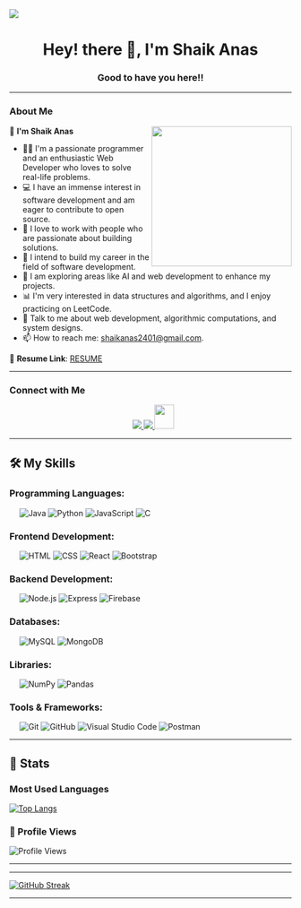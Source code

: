 <!-- Horizontal divider (gradient) -->
<img src="https://user-images.githubusercontent.com/73097560/115834477-dbab4500-a447-11eb-908a-139a6edaec5c.gif">

<!-- h1 without bottom border -->
<div id="user-content-toc">
  <h1 align="center">Hey! there 👋, I'm Shaik Anas</h1>
  <h3 align="center">Good to have you here!!</h3>
</div>

---

### About Me

<picture>
  <img align="right" src="https://github.com/7oSkaaa/7oSkaaa/blob/main/Images/Right_Side.gif?raw=true" width="250px">
</picture>

👋 **I'm Shaik Anas**  
- 👨‍💻 I'm a passionate programmer and an enthusiastic Web Developer who loves to solve real-life problems.  
- 💻 I have an immense interest in software development and am eager to contribute to open source.  
- 🤝 I love to work with people who are passionate about building solutions.  
- 🎯 I intend to build my career in the field of software development.  
- 🌱 I am exploring areas like AI and web development to enhance my projects.  
- 📊 I'm very interested in data structures and algorithms, and I enjoy practicing on LeetCode.  
- 🤝 Talk to me about web development, algorithmic computations, and system designs.  
- 📫 How to reach me: [shaikanas2401@gmail.com](mailto:shaikanas2401@gmail.com).  

🔭 **Resume Link**: [RESUME](https://drive.google.com/file/d/17N3GnvYUsrmqvus8ezpO3FTrkcdumPu5/view?usp=drive_link)

---

### Connect with Me

<p align="center">
  <a href="https://linkedin.com/in/shaikanas2401" target="_blank">
    <img src="https://img.icons8.com/color/48/000000/linkedin.png" style="margin-left: 10px;" />
  </a>
  <a href="[https://github.com/Shaikana87/Shaikanas87/blob/main/README.md](https://github.com/Shaikana87)" target="_blank">
    <img src="https://img.icons8.com/color/48/000000/github.png" />
  </a>
  <a href="mailto:shaikanas2401@gmail.com" target="_blank">
    <img src="https://img.icons8.com/color/48/000000/gmail-new.png" style="width: 35px; height: 43px;" />
  </a>
</p>

---

## 🛠️ My Skills

### Programming Languages:
&emsp;
<img src="https://img.icons8.com/color/48/000000/java-coffee-cup-logo.png" alt="Java" />
<img src="https://img.icons8.com/color/48/000000/python.png" alt="Python" />
<img src="https://img.icons8.com/color/48/000000/javascript.png" alt="JavaScript" />
<img src="https://img.icons8.com/color/48/000000/c-programming.png" alt="C" />

### Frontend Development:
&emsp;
<img src="https://img.icons8.com/color/48/000000/html-5.png" alt="HTML" />
<img src="https://img.icons8.com/color/48/000000/css3.png" alt="CSS" />
<img src="https://img.icons8.com/color/48/000000/react-native.png" alt="React" />
<img src="https://img.icons8.com/color/48/000000/bootstrap.png" alt="Bootstrap" />

### Backend Development:
&emsp;
<img src="https://img.icons8.com/color/48/000000/nodejs.png" alt="Node.js" />
<img src="https://img.icons8.com/color/48/000000/express.png" alt="Express" />
<img src="https://img.icons8.com/color/48/000000/firebase.png" alt="Firebase" />

### Databases:
&emsp;
<img src="https://img.icons8.com/color/48/000000/mysql.png" alt="MySQL" />
<img src="https://img.icons8.com/color/48/000000/mongodb.png" alt="MongoDB" />

### Libraries:
&emsp;
<img src="https://img.icons8.com/color/48/000000/numpy.png" alt="NumPy" />
<img src="https://img.icons8.com/color/48/000000/pandas.png" alt="Pandas" />

### Tools & Frameworks:
&emsp;
<img src="https://img.icons8.com/color/48/000000/git.png" alt="Git" />
<img src="https://img.icons8.com/color/48/000000/github.png" alt="GitHub" />
<img src="https://img.icons8.com/color/48/000000/visual-studio-code-2019.png" alt="Visual Studio Code" />
<img src="https://img.icons8.com/color/48/000000/postman.png" alt="Postman" />

---

## 📶 Stats

### Most Used Languages
[![Top Langs](https://github-readme-stats.vercel.app/api/top-langs/?username=ShaikAnas9&theme=dark&layout=compact&hide_border=true&card_width=400)](https://github.com/anuraghazra/github-readme-stats)

### 🌱 Profile Views
![Profile Views](https://profile-counter.glitch.me/ShaikAnas9/count.svg)

---

<hr>

<!--  CONTRIBUTION AND STREAK BLOCK -->
[![GitHub Streak](https://github-readme-streak-stats.herokuapp.com/?user=ShaikAnas9&currStreakNum=2FD3EB&fire=pink&sideLabels=F00&theme=nightowl)](https://git.io/streak-stats)

---
